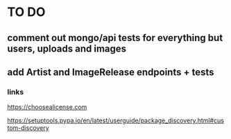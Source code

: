 # TO DO
## comment out mongo/api tests for everything but users, uploads and images
## add Artist and ImageRelease endpoints + tests


### links

https://choosealicense.com

https://setuptools.pypa.io/en/latest/userguide/package_discovery.html#custom-discovery